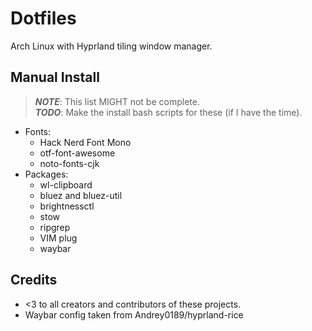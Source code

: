 # Dotfiles
Arch Linux with Hyprland tiling window manager.

## Manual Install
> **_NOTE_**: This list MIGHT not be complete.\
> **_TODO_**: Make the install bash scripts for these (if I have the time).
- Fonts:
    - Hack Nerd Font Mono
    - otf-font-awesome
    - noto-fonts-cjk
- Packages:
    - wl-clipboard
    - bluez and bluez-util
    - brightnessctl
    - stow
    - ripgrep
    - VIM plug
    - waybar

## Credits
- <3 to all creators and contributors of these projects.
- Waybar config taken from Andrey0189/hyprland-rice
